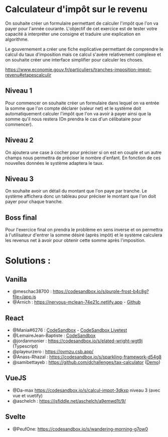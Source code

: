 # Calculateur d'impôt sur le revenu

On souhaite créer un formulaire permettant de calculer l'impôt que l'on va payer pour l'année courante.
L'objectif de cet exercice est de tester votre capacité à interpréter une consigne et traduire une explication en algorithme.

Le gouvernement a créer une fiche explicative permettant de comprendre le calcul du taux d'imposition mais ce calcul s'avère relativement complexe et on souhaite créer une interface simplifier pour calculer les choses.

https://www.economie.gouv.fr/particuliers/tranches-imposition-impot-revenu#etapescalculir

## Niveau 1

Pour commencer on souhaite créer un formulaire dans lequel on va entrée la somme que l'on compte déclarer (valeur net) et le système doit automatiquement calculer l'impôt que l'on va avoir à payer ainsi que la somme qu'il nous restera (On prendra le cas d'un célibataire pour commencer).

## Niveau 2

On ajoutera une case à cocher pour préciser si on est en couple et un autre champs nous permettra de préciser le nombre d'enfant. En fonction de ces nouvelles données le système adaptera le taux.

## Niveau 3

On souhaite avoir un détail du montant que l'on paye par tranche. Le système affichera donc un tableau pour préciser le montant que l'on doit payer pour chaque tranche.

## Boss final

Pour l'exercice final on prendra le problème en sens inverse et on permettra à l'utilisateur d'entrer la somme désiré (après impôt) et le système calculera les revenus net à avoir pour obtenir cette somme après l'imposition.

# Solutions :

## Vanilla

- @meschac38700 : https://codesandbox.io/s/purple-frost-b4c8g?file=/app.js
- @Arnich : https://nervous-mclean-74e21c.netlify.app - [Github](https://github.com/Oipnet/calculateur-impots)

## React

- @Mania#6276 : [CodeSandbox](https://codesandbox.io/s/github/MathisBarre/grafikart-challenge-impots) - [CodeSandbox Livetest](https://sl8sp.csb.app/)
- @LemaireJean-Baptiste : [CodeSandbox](https://codesandbox.io/s/grafikart-challenge-tax-calculator-jbl-dr8zo)
- @jordanmonier : https://codesandbox.io/s/elated-wright-wgt9i (Typescript)
- @playeurzero : https://ovmzu.csb.app/
- @Anass-Rhazal : https://codesandbox.io/s/sparkling-framework-d54g8
- @samibettayeb : https://github.com/dchallenges/tax-calculator ([Demo](https://dchallenges.github.io/taxca/))

## VueJS

- @Da-max https://codesandbox.io/s/calcul-impot-3dkxp niveau 3 (avec vue et vuetify)
- @aschelch : https://jsfiddle.net/aschelch/a9emwd1t/9/

## Svelte

- @PeufOne: https://codesandbox.io/s/wandering-morning-g7ow0
